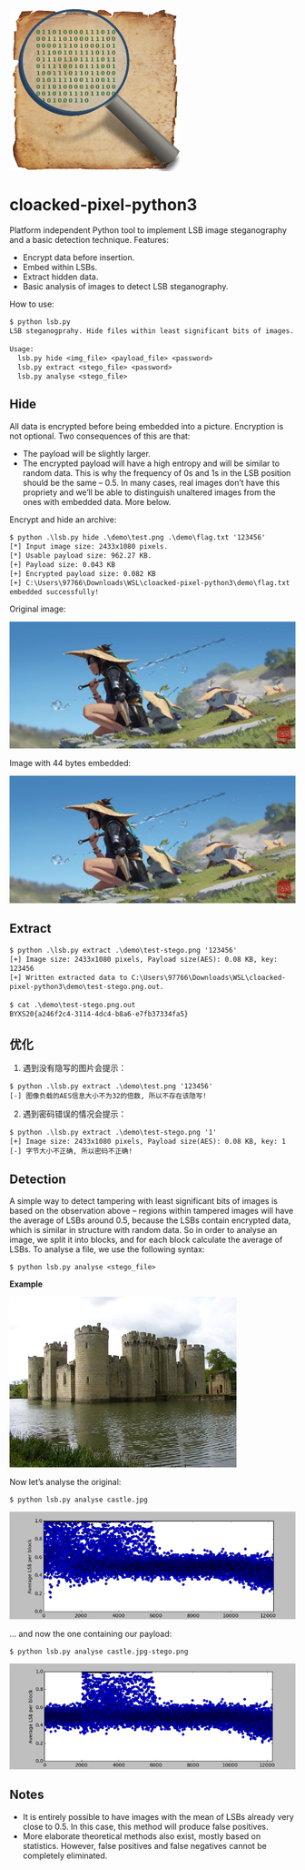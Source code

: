 ![logo](images/logo.png)


cloacked-pixel-python3
==========

Platform independent Python tool to implement LSB image steganography and a basic detection technique. Features:

 - Encrypt data before insertion.
 - Embed within LSBs.
 - Extract hidden data.
 - Basic analysis of images to detect LSB steganography.

How to use:

    $ python lsb.py 
    LSB steganogprahy. Hide files within least significant bits of images.
    
    Usage:
      lsb.py hide <img_file> <payload_file> <password>
      lsb.py extract <stego_file> <password>
      lsb.py analyse <stego_file>


Hide
----

All data is encrypted before being embedded into a picture. Encryption is not optional. Two consequences of this are that:

 - The payload will be slightly larger.
 - The encrypted payload will have a high entropy and will be similar to random data. This is why the frequency of 0s and 1s in the LSB position should be the same – 0.5. In many cases, real images don’t have this propriety and we’ll be able to distinguish unaltered images from the ones with embedded data. More below.

Encrypt and hide an archive:

    $ python .\lsb.py hide .\demo\test.png .\demo\flag.txt '123456'
    [*] Input image size: 2433x1080 pixels.
    [*] Usable payload size: 962.27 KB.
    [+] Payload size: 0.043 KB
    [+] Encrypted payload size: 0.082 KB
    [+] C:\Users\97766\Downloads\WSL\cloacked-pixel-python3\demo\flag.txt embedded successfully!



Original image:

![original image](demo/test.png)

Image with 44 bytes embedded:

![Embedded archive](demo/test-stego.png)

Extract
-------

    $ python .\lsb.py extract .\demo\test-stego.png '123456'
    [+] Image size: 2433x1080 pixels, Payload size(AES): 0.08 KB, key: 123456
    [+] Written extracted data to C:\Users\97766\Downloads\WSL\cloacked-pixel-python3\demo\test-stego.png.out.
    
    $ cat .\demo\test-stego.png.out
    BYXS20{a246f2c4-3114-4dc4-b8a6-e7fb37334fa5}

## 优化

1. 遇到没有隐写的图片会提示：

```
$ python .\lsb.py extract .\demo\test.png '123456'
[-] 图像负载的AES信息大小不为32的倍数, 所以不存在该隐写!
```

2. 遇到密码错误的情况会提示：

```
$ python .\lsb.py extract .\demo\test-stego.png '1'
[+] Image size: 2433x1080 pixels, Payload size(AES): 0.08 KB, key: 1
[-] 字节大小不正确, 所以密码不正确!
```

Detection
---------

A simple way to detect tampering with least significant bits of images is based on the observation above – regions within tampered images will have the average of LSBs around 0.5, because the LSBs contain encrypted data, which is similar in structure with random data. So in order to analyse an image, we split it into blocks, and for each block calculate the average of LSBs. To analyse a file, we use the following syntax:

    $ python lsb.py analyse <stego_file>

**Example**

![Castle](images/castle.jpg)

Now let’s analyse the original:

    $ python lsb.py analyse castle.jpg

![Original iamge analysis](images/analysis-orig.png)

… and now the one containing  our payload:

    $ python lsb.py analyse castle.jpg-stego.png

![Stego image analysis](images/analysis-stego.png)


Notes
-----

 - It is entirely possible to have images with the mean of LSBs already very close to 0.5. In this case, this method will produce false positives.
 - More elaborate theoretical methods also exist, mostly based on statistics. However, false positives and false negatives cannot be completely eliminated.

